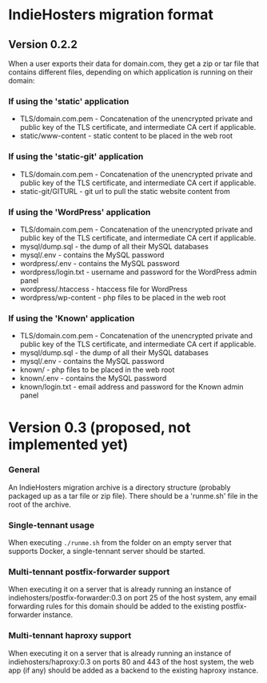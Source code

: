 # IndieHosters migration format

## Version 0.2.2

When a user exports their data for domain.com, they get a zip or tar file that contains different files, depending on which application is
running on their domain:

### If using the 'static' application

* TLS/domain.com.pem - Concatenation of the unencrypted private and public key of the TLS certificate, and intermediate CA cert if applicable.
* static/www-content - static content to be placed in the web root

### If using the 'static-git' application

* TLS/domain.com.pem - Concatenation of the unencrypted private and public key of the TLS certificate, and intermediate CA cert if applicable.
* static-git/GITURL - git url to pull the static website content from

### If using the 'WordPress' application

* TLS/domain.com.pem - Concatenation of the unencrypted private and public key of the TLS certificate, and intermediate CA cert if applicable.
* mysql/dump.sql - the dump of all their MySQL databases
* mysql/.env - contains the MySQL password
* wordpress/.env - contains the MySQL password
* wordpress/login.txt - username and password for the WordPress admin panel
* wordpress/.htaccess - htaccess file for WordPress
* wordpress/wp-content - php files to be placed in the web root

### If using the 'Known' application

* TLS/domain.com.pem - Concatenation of the unencrypted private and public key of the TLS certificate, and intermediate CA cert if applicable.
* mysql/dump.sql - the dump of all their MySQL databases
* mysql/.env - contains the MySQL password
* known/ - php files to be placed in the web root
* known/.env - contains the MySQL password
* known/login.txt - email address and password for the Known admin panel


# Version 0.3 (proposed, not implemented yet)

### General

An IndieHosters migration archive is a directory structure (probably packaged up as a tar file or zip file).
There should be a 'runme.sh' file in the root of the archive.


### Single-tennant usage

When executing `./runme.sh` from the folder on an empty server that supports Docker, a single-tennant server should be started.


### Multi-tennant postfix-forwarder support

When executing it on a server that is already running an instance of indiehosters/postfix-forwarder:0.3 on port 25 of the host system,
any email forwarding rules for this domain should be added to the existing postfix-forwarder instance.


### Multi-tennant haproxy support

When executing it on a server that is already running an instance of indiehosters/haproxy:0.3 on ports 80 and 443 of the host system,
the web app (if any) should be added as a backend to the existing haproxy instance.
